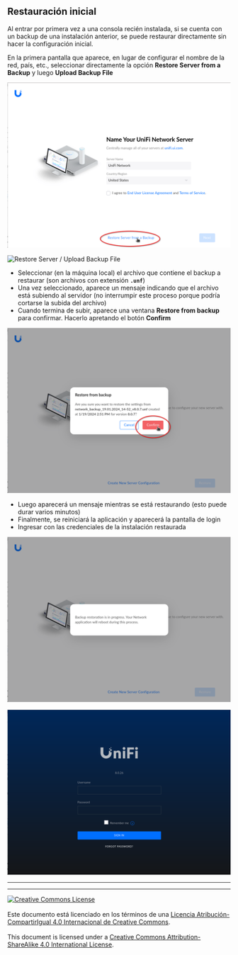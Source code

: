 ## Restauración inicial

Al entrar por primera vez a una consola recién instalada, si se cuenta con un
backup de una instalación anterior, se puede restaurar directamente sin hacer
la configuración inicial.

En la primera pantalla que aparece, en lugar de configurar el nombre de la red,
país, etc., seleccionar directamente la opción **Restore Server from a Backup**
y luego **Upload Backup File**

![Restore Server from a Backup](img/unifi/netapp-restoreServerFromBackup.png)

![Restore Server / Upload Backup
File](img/unifi/netapp-restoreServerUploadBackupFile.png)

  * Seleccionar (en la máquina local) el archivo que contiene el backup a
restaurar (son archivos con extensión **`.unf`**)
  * Una vez seleccionado, aparece un mensaje indicando que el archivo está
subiendo al servidor (no interrumpir este proceso porque podría cortarse la
subida del archivo)
  * Cuando termina de subir, aparece una ventana **Restore from backup** para 
confirmar. Hacerlo apretando el botón **Confirm**

![Restore from backup / Confirm](img/unifi/netapp-restoreFromBackupConfirm.png)

  * Luego aparecerá un mensaje mientras se está restaurando (esto puede durar
varios minutos)
  * Finalmente, se reiniciará la aplicación y aparecerá la pantalla de login
  * Ingresar con las credenciales de la instalación restaurada

![Restore in process...](img/unifi/netapp-restoreInProcess.png)

![First login after restore](img/unifi/netapp-restoreFirstLogin.png)


___
<!-- LICENSE -->
___
<a rel="licencia" href="https://creativecommons.org/licenses/by-sa/4.0/deed.es">
<img alt="Creative Commons License" style="border-width:0"
src="https://i.creativecommons.org/l/by-sa/4.0/88x31.png" /></a>
<br /><br />
Este documento está licenciado en los términos de una <a rel="licencia"
href="https://creativecommons.org/licenses/by-sa/4.0/deed.es">
Licencia Atribución-CompartirIgual 4.0 Internacional de Creative Commons</a>.
<br /><br />
This document is licensed under a <a rel="license" 
href="https://creativecommons.org/licenses/by-sa/4.0/deed.en">
Creative Commons Attribution-ShareAlike 4.0 International License</a>.
<!-- END --> 
